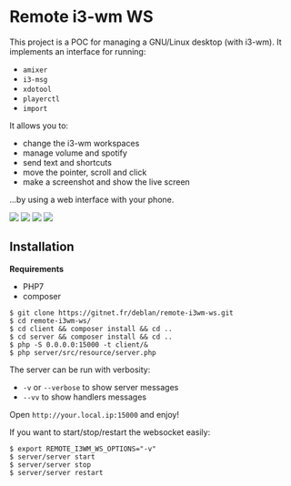 Remote i3-wm WS
===============

This project is a POC for managing a GNU/Linux desktop (with i3-wm). It implements an interface for running:

* `amixer`
* `i3-msg`
* `xdotool`
* `playerctl`
* `import`

It allows you to:

* change the i3-wm workspaces
* manage volume and spotify
* send text and shortcuts
* move the pointer, scroll and click
* make a screenshot and show the live screen

…by using a web interface with your phone.

![](https://upload.deblan.org/u/2018-02/5a7b3064.png)
![](https://upload.deblan.org/u/2018-02/5a7b2217.png)
![](https://upload.deblan.org/u/2018-02/5a7b221a.png)
![](https://upload.deblan.org/u/2018-02/5a7b221d.png)

Installation
------------

**Requirements**
* PHP7
* composer

```
$ git clone https://gitnet.fr/deblan/remote-i3wm-ws.git
$ cd remote-i3wm-ws/
$ cd client && composer install && cd ..
$ cd server && composer install && cd ..
$ php -S 0.0.0.0:15000 -t client/&
$ php server/src/resource/server.php
```

The server can be run with verbosity:

* `-v` or `--verbose` to show server messages
* `--vv` to show handlers messages

Open `http://your.local.ip:15000` and enjoy!

If you want to start/stop/restart the websocket easily:

```
$ export REMOTE_I3WM_WS_OPTIONS="-v"
$ server/server start
$ server/server stop
$ server/server restart
```
